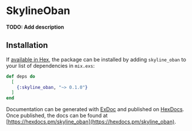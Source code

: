 # SkylineOban

**TODO: Add description**

## Installation

If [available in Hex](https://hex.pm/docs/publish), the package can be installed
by adding `skyline_oban` to your list of dependencies in `mix.exs`:

```elixir
def deps do
  [
    {:skyline_oban, "~> 0.1.0"}
  ]
end
```

Documentation can be generated with [ExDoc](https://github.com/elixir-lang/ex_doc)
and published on [HexDocs](https://hexdocs.pm). Once published, the docs can
be found at [https://hexdocs.pm/skyline_oban](https://hexdocs.pm/skyline_oban).

